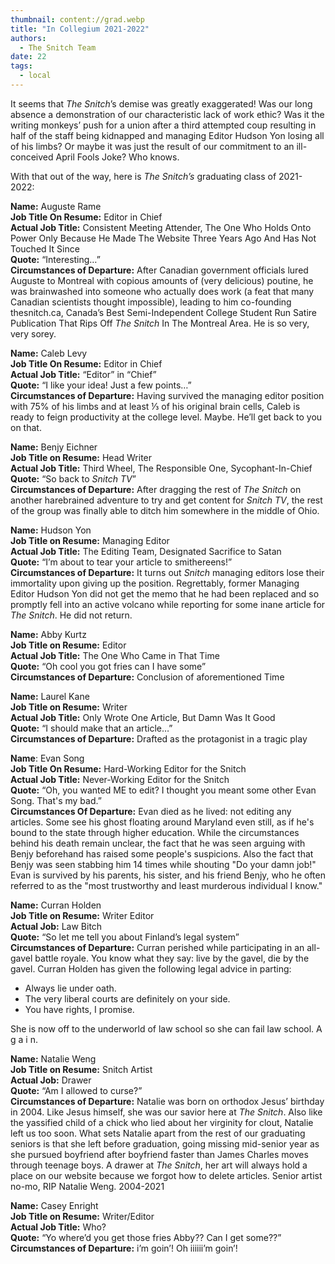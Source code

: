 ```yaml
---
thumbnail: content://grad.webp
title: "In Collegium 2021-2022"
authors:
  - The Snitch Team
date: 22
tags:
  - local
---
```


It seems that *The Snitch*’s demise was greatly exaggerated! Was our long absence a demonstration of our characteristic lack of work ethic? Was it the writing monkeys’ push for a union after a third attempted coup resulting in half of the staff being kidnapped and managing Editor Hudson Yon losing all of his limbs? Or maybe it was just the result of our commitment to an ill-conceived April Fools Joke? Who knows. 

With that out of the way, here is *The Snitch’s* graduating class of 2021-2022:

**Name:** Auguste Rame\
**Job Title On Resume:** Editor in Chief\
**Actual Job Title:** Consistent Meeting Attender, The One Who Holds Onto Power Only Because He Made The Website Three Years Ago And Has Not Touched It Since\
**Quote:** “Interesting…”\
**Circumstances of Departure:** After Canadian government officials lured Auguste to Montreal with copious amounts of (very delicious) poutine, he was brainwashed into someone who actually does work (a feat that many Canadian scientists thought impossible), leading to him co-founding thesnitch.ca, Canada’s Best Semi-Independent College Student Run Satire Publication That Rips Off *The Snitch* In The Montreal Area. He is so very, very sorey.

**Name:** Caleb Levy\
**Job Title On Resume:** Editor in Chief\
**Actual Job Title:** “Editor” in “Chief”\
**Quote:** “I like your idea! Just a few points…”\
**Circumstances of Departure:** 
Having survived the managing editor position with 75% of his limbs and at least ⅓ of his original brain cells, Caleb is ready to feign productivity at the college level. Maybe. He’ll get back to you on that.

**Name:** Benjy Eichner\
**Job Title on Resume:** Head Writer\
**Actual Job Title:** Third Wheel, The Responsible One, Sycophant-In-Chief\
**Quote:** “So back to *Snitch* *TV*”\
**Circumstances of Departure:** After dragging the rest of *The Snitch* on another harebrained adventure to try and get content for *Snitch* *TV*, the rest of the group was finally able to ditch him somewhere in the middle of Ohio.

**Name:** Hudson Yon\
**Job Title on Resume:** Managing Editor\
**Actual Job Title:** The Editing Team, Designated Sacrifice to Satan\
**Quote:** “I’m about to tear your article to smithereens!”\
**Circumstances of Departure:** It turns out *Snitch* managing editors lose their immortality upon giving up the position. Regrettably, former Managing Editor Hudson Yon did not get the memo that he had been replaced and so promptly fell into an active volcano while reporting for some inane article for *The Snitch*. He did not return.

**Name:** Abby Kurtz\
**Job Title on Resume:** Editor\
**Actual Job Title:** The One Who Came in That Time\
**Quote:** “Oh cool you got fries can I have some”\
**Circumstances of Departure:** Conclusion of aforementioned Time

**Name:** Laurel Kane\
**Job Title on Resume:** Writer\
**Actual Job Title:** Only Wrote One Article, But Damn Was It Good\
**Quote:** “I should make that an article…”\
**Circumstances of Departure:** Drafted as the protagonist in a tragic play

**Name**: Evan Song\
**Job Title On Resume:** Hard-Working Editor for the Snitch \
**Actual Job Title:** Never-Working Editor for the Snitch\
**Quote:** “Oh, you wanted ME to edit? I thought you meant some other Evan Song. That's my bad.”\
**Circumstances Of Departure:** Evan died as he lived: not editing any articles. Some see his ghost floating around Maryland even still, as if he's bound to the state through higher education. While the circumstances behind his death remain unclear, the fact that he was seen arguing with Benjy beforehand has raised some people's suspicions. Also the fact that Benjy was seen stabbing him 14 times while shouting "Do your damn job!" Evan is survived by his parents, his sister, and his friend Benjy, who he often referred to as the "most trustworthy and least murderous individual I know."

**Name:** Curran Holden\
**Job Title on Resume:** Writer Editor\
**Actual Job:** Law Bitch\
**Quote:** “So let me tell you about Finland’s legal system”\
**Circumstances of Departure:** Curran perished while participating in an all-gavel battle royale. You know what they say: live by the gavel, die by the gavel. Curran Holden has given the following legal advice in parting:
* Always lie under oath.
* The very liberal courts are definitely on your side.
* You have rights, I promise.

She is now off to the underworld of law school so she can fail law school. A g a i n.

**Name:** Natalie Weng\
**Job Title on Resume:** Snitch Artist\
**Actual Job:** Drawer\
**Quote:** “Am I allowed to curse?”\
**Circumstances of Departure:** Natalie was born on orthodox Jesus’ birthday in 2004. Like Jesus himself, she was our savior here at *The Snitch*. Also like the yassified child of a chick who lied about her virginity for clout, Natalie left us too soon. What sets Natalie apart from the rest of our graduating seniors is that she left before graduation, going missing mid-senior year as she pursued boyfriend after boyfriend faster than James Charles moves through teenage boys. A drawer at *The Snitch*, her art will always hold a place on our website because we forgot how to delete articles. Senior artist no-mo, RIP Natalie Weng. 2004-2021

**Name:** Casey Enright\
**Job Title on Resume:** Writer/Editor\
**Actual Job Title:** Who?\
**Quote:** “Yo where’d you get those fries Abby?? Can I get some??”\
**Circumstances of Departure:** i’m goin’! Oh iiiiii’m goin’! 
